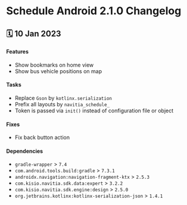 # Schedule Android 2.1.0 Changelog

<h2>🗓 10 Jan 2023</h2>

#### Features
- Show bookmarks on home view
- Show bus vehicle positions on map

#### Tasks
- Replace `Gson` by `kotlinx.serialization`
- Prefix all layouts by `navitia_schedule_`
- Token is passed via `init()` instead of configuration file or object

#### Fixes
- Fix back button action

#### Dependencies
- `gradle-wrapper` > `7.4`
- `com.android.tools.build:gradle` > `7.3.1`
- `androidx.navigation:navigation-fragment-ktx` > `2.5.3`
- `com.kisio.navitia.sdk.data:expert` > `3.2.2`
- `com.kisio.navitia.sdk.engine:design` > `2.5.0`
- `org.jetbrains.kotlinx:kotlinx-serialization-json` > `1.4.1`
